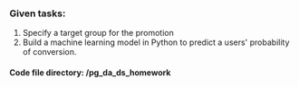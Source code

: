 ### Given tasks: 
1. Specify a target group for the promotion
2. Build a machine learning model in Python to predict a users' probability of conversion.

#### Code file directory: /pg_da_ds_homework

